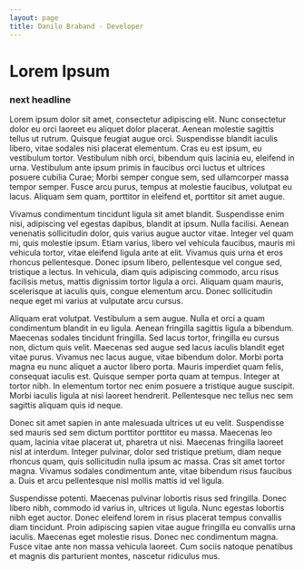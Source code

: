```yaml
---
layout: page
title: Danilo Braband - Developer
---
```

# Lorem Ipsum

### next headline

Lorem ipsum dolor sit amet, consectetur adipiscing elit. Nunc consectetur dolor eu orci laoreet eu aliquet dolor placerat. Aenean molestie sagittis tellus ut rutrum. Quisque feugiat augue orci. Suspendisse blandit iaculis libero, vitae sodales nisi placerat elementum. Cras eu est ipsum, eu vestibulum tortor. Vestibulum nibh orci, bibendum quis lacinia eu, eleifend in urna. Vestibulum ante ipsum primis in faucibus orci luctus et ultrices posuere cubilia Curae; Morbi semper congue sem, sed ullamcorper massa tempor semper. Fusce arcu purus, tempus at molestie faucibus, volutpat eu lacus. Aliquam sem quam, porttitor in eleifend et, porttitor sit amet augue.

Vivamus condimentum tincidunt ligula sit amet blandit. Suspendisse enim nisi, adipiscing vel egestas dapibus, blandit at ipsum. Nulla facilisi. Aenean venenatis sollicitudin dolor, quis varius augue auctor vitae. Integer vel quam mi, quis molestie ipsum. Etiam varius, libero vel vehicula faucibus, mauris mi vehicula tortor, vitae eleifend ligula ante at elit. Vivamus quis urna et eros rhoncus pellentesque. Donec ipsum libero, pellentesque vel congue sed, tristique a lectus. In vehicula, diam quis adipiscing commodo, arcu risus facilisis metus, mattis dignissim tortor ligula a orci. Aliquam quam mauris, scelerisque at iaculis quis, congue elementum arcu. Donec sollicitudin neque eget mi varius at vulputate arcu cursus.

Aliquam erat volutpat. Vestibulum a sem augue. Nulla et orci a quam condimentum blandit in eu ligula. Aenean fringilla sagittis ligula a bibendum. Maecenas sodales tincidunt fringilla. Sed lacus tortor, fringilla eu cursus non, dictum quis velit. Maecenas sed augue sed lacus iaculis blandit eget vitae purus. Vivamus nec lacus augue, vitae bibendum dolor. Morbi porta magna eu nunc aliquet a auctor libero porta. Mauris imperdiet quam felis, consequat iaculis est. Quisque semper porta quam at tempus. Integer at tortor nibh. In elementum tortor nec enim posuere a tristique augue suscipit. Morbi iaculis ligula at nisi laoreet hendrerit. Pellentesque nec tellus nec sem sagittis aliquam quis id neque.

Donec sit amet sapien in ante malesuada ultrices ut eu velit. Suspendisse sed mauris sed sem dictum porttitor porttitor eu massa. Maecenas leo quam, lacinia vitae placerat ut, pharetra ut nisi. Maecenas fringilla laoreet nisl at interdum. Integer pulvinar, dolor sed tristique pretium, diam neque rhoncus quam, quis sollicitudin nulla ipsum ac massa. Cras sit amet tortor magna. Vivamus sodales condimentum ante, vitae bibendum risus faucibus a. Duis et arcu pellentesque nisl mollis mattis id vel ligula.

Suspendisse potenti. Maecenas pulvinar lobortis risus sed fringilla. Donec libero nibh, commodo id varius in, ultrices ut ligula. Nunc egestas lobortis nibh eget auctor. Donec eleifend lorem in risus placerat tempus convallis diam tincidunt. Proin adipiscing sapien vitae augue fringilla eu convallis urna iaculis. Maecenas eget molestie risus. Donec nec condimentum magna. Fusce vitae ante non massa vehicula laoreet. Cum sociis natoque penatibus et magnis dis parturient montes, nascetur ridiculus mus.